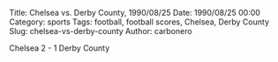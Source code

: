 Title: Chelsea vs. Derby County, 1990/08/25
Date: 1990/08/25 00:00
Category: sports
Tags: football, football scores, Chelsea, Derby County
Slug: chelsea-vs-derby-county
Author: carbonero


Chelsea 2 - 1 Derby County
